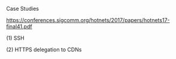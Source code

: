 Case Studies

https://conferences.sigcomm.org/hotnets/2017/papers/hotnets17-final41.pdf


(1) SSH

(2) HTTPS delegation to CDNs
